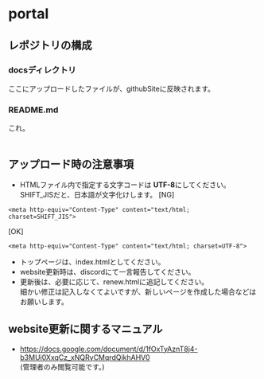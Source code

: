 # portal
## レポジトリの構成
### docsディレクトリ
ここにアップロードしたファイルが、githubSiteに反映されます。
### README.md
これ。
<br><br>
## アップロード時の注意事項
- HTMLファイル内で指定する文字コードは **UTF-8**にしてください。  
SHIFT_JISだと、日本語が文字化けします。
[NG]
```
<meta http-equiv="Content-Type" content="text/html; charset=SHIFT_JIS">
```
[OK]
```
<meta http-equiv="Content-Type" content="text/html; charset=UTF-8">
```
- トップページは、index.htmlとしてください。
- website更新時は、discordにて一言報告してください。
- 更新後は、必要に応じて、renew.htmlに追記してください。  
細かい修正は記入しなくてよいですが、新しいページを作成した場合などはお願いします。

## website更新に関するマニュアル
- https://docs.google.com/document/d/1fOxTyAznT8j4-b3MUi0XxqCz_xNQRyCMqrdQjkhAHV0
<br>(管理者のみ閲覧可能です。)

